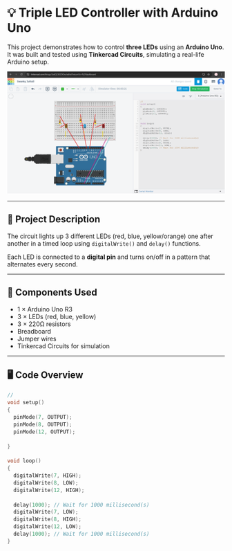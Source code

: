 # 💡 Triple LED Controller with Arduino Uno

This project demonstrates how to control **three LEDs** using an **Arduino Uno**.  
It was built and tested using **Tinkercad Circuits**, simulating a real-life Arduino setup.

![Circuit Diagram](./LedController33.png)

---

## 🎯 Project Description

The circuit lights up 3 different LEDs (red, blue, yellow/orange) one after another in a timed loop using `digitalWrite()` and `delay()` functions.

Each LED is connected to a **digital pin** and turns on/off in a pattern that alternates every second.

---

## 🧰 Components Used

- 1 × Arduino Uno R3  
- 3 × LEDs (red, blue, yellow)  
- 3 × 220Ω resistors  
- Breadboard  
- Jumper wires  
- Tinkercad Circuits for simulation

---

## 🖥️ Code Overview

```cpp
//
void setup()
{
  pinMode(7, OUTPUT);
  pinMode(8, OUTPUT);
  pinMode(12, OUTPUT);

}

void loop()
{
  digitalWrite(7, HIGH);
  digitalWrite(8, LOW);
  digitalWrite(12, HIGH);

  delay(1000); // Wait for 1000 millisecond(s)
  digitalWrite(7, LOW);
  digitalWrite(8, HIGH);
  digitalWrite(12, LOW);
  delay(1000); // Wait for 1000 millisecond(s)
}

